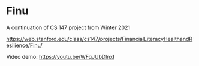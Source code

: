 # Finu
A continuation of CS 147 project from Winter 2021

https://web.stanford.edu/class/cs147/projects/FinancialLiteracyHealthandResilience/Finu/

Video demo: https://youtu.be/WFqJUbDlnxI
